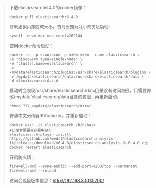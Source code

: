 > 下载elasticsearch6.4.0的docker镜像：
>
> ```shell
> docker pull elasticsearch:6.4.0
> ```
>
> 修改虚拟内存区域大小，否则会因为过小而无法启动:
>
> ```shell
> sysctl -w vm.max_map_count=262144
> ```
>
> 使用docker命令启动：
>
> ```shell
> docker run -p 9200:9200 -p 9300:9300 --name elasticsearch \
> -e "discovery.type=single-node" \
> -e "cluster.name=elasticsearch" \
> -v /mydata/elasticsearch/plugins:/usr/share/elasticsearch/plugins \
> -v /mydata/elasticsearch/data:/usr/share/elasticsearch/data \
> -d elasticsearch:6.4.0
> ```
>
> 启动时会发现/usr/share/elasticsearch/data目录没有访问权限，只需要修改/mydata/elasticsearch/data目录的权限，再重新启动。
>
> ```shell
> chmod 777 /mydata/elasticsearch/data/
> ```
>
> 安装中文分词器IKAnalyzer，并重新启动：
>
> ```shell
> docker exec -it elasticsearch /bin/bash
> #此命令需要在容器中运行
> elasticsearch-plugin install https://github.com/medcl/elasticsearch-analysis-ik/releases/download/v6.4.0/elasticsearch-analysis-ik-6.4.0.zip
> docker restart elasticsearch
> ```
>
> 开启防火墙：
>
> ```shell
> firewall-cmd --zone=public --add-port=9200/tcp --permanent
> firewall-cmd --reload
> ```
>
> 访问会返回版本信息：http://192.168.3.101:9200/

